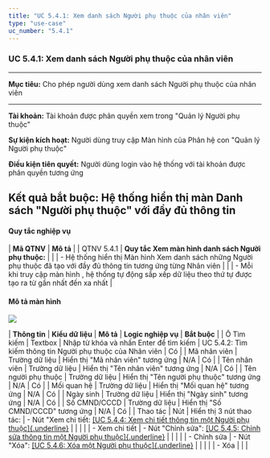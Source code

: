 ```yaml
---
title: "UC 5.4.1: Xem danh sách Người phụ thuộc của nhân viên"
type: "use-case"
uc_number: "5.4.1"
---
```


### UC 5.4.1: Xem danh sách Người phụ thuộc của nhân viên

  ----------------------------------------------------------------------------------------------------
  **Mục tiêu:**               Cho phép người dùng xem danh sách Người phụ thuộc của nhân viên
  --------------------------- ------------------------------------------------------------------------
  **Tài khoản:**              Tài khoản được phân quyền xem trong "Quản lý Người phụ thuộc"

  **Sự kiện kích hoạt:**      Người dùng truy cập Màn hình của Phân hệ con "Quản lý Người phụ thuộc"

  **Điều kiện tiên quyết:**   Người dùng login vào hệ thống với tài khoản được phân quyền tương ứng

  **Kết quả bắt buộc:**       Hệ thống hiển thị màn Danh sách "Người phụ thuộc" với đầy đủ thông tin
  ----------------------------------------------------------------------------------------------------

#### Quy tắc nghiệp vụ

| **Mã QTNV** | **Mô tả** |
| QTNV 5.4.1 | **Quy tắc Xem màn hình danh sách Người phụ thuộc:** |
|  | - Hệ thống hiển thị Màn hình Xem danh sách những Người phụ thuộc đã tạo với đầy đủ thông tin tương ứng từng Nhân viên |
|  | - Mỗi khi truy cập màn hình , hệ thống tự động sắp xếp dữ liệu theo thứ tự được tạo ra từ gần nhất đến xa nhất |

#### Mô tả màn hình

![](media/image98.png)

| **Thông tin** | **Kiểu dữ liệu** | **Mô tả** | **Logic nghiệp vụ** | **Bắt buộc** |
| Ô Tìm kiếm | Textbox | Nhập từ khóa và nhấn Enter để tìm kiếm | UC 5.4.2: Tìm kiếm thông tin Người phụ thuộc của Nhân viên | Có |
| Mã nhân viên | Trường dữ liệu | Hiển thị "Mã nhân viên" tương ứng | N/A | Có |
| Tên nhân viên | Trường dữ liệu | Hiển thị "Tên nhân viên" tương ứng | N/A | Có |
| Tên người phụ thuộc | Trường dữ liệu | Hiển thị "Tên người phụ thuộc" tương ứng | N/A | Có |
| Mối quan hệ | Trường dữ liệu | Hiển thị "Mối quan hệ" tương ứng | N/A | Có |
| Ngày sinh | Trường dữ liệu | Hiển thị "Ngày sinh" tương ứng | N/A | Có |
| Số CMND/CCCD | Trường dữ liệu | Hiển thị "Số CMND/CCCD" tương ứng | N/A | Có |
| Thao tác | Nút | Hiển thị 3 nút thao tác: | \- Nút "Xem chi tiết: [[UC 5.4.4: Xem chi tiết thông tin một Người phụ thuộc]{.underline}](#uc-5.4.4-xem-chi-tiết-thông-tin-một-người-phụ-thuộc-của-nhân-viên) |  |
|  |  | \- Xem chi tiết | \- Nút "Chỉnh sửa": [[UC 5.4.5: Chỉnh sửa thông tin một Người phụ thuộc]{.underline}](#uc-5.4.5-chỉnh-sửa-thông-tin-của-một-người-phụ-thuộc-của-nhân-viên) |  |
|  |  | \- Chỉnh sửa | \- Nút "Xóa": [[UC 5.4.6: Xóa một Người phụ thuộc]{.underline}](#uc-5.4.6-xóa-một-người-phụ-thuộc-của-nhân-viên) |  |
|  |  | \- Xóa |  |  |
